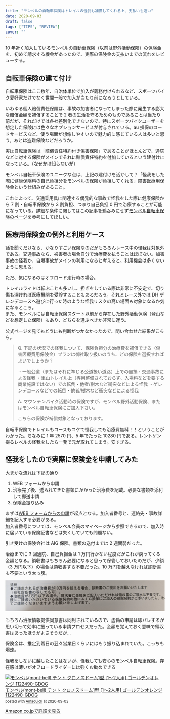 ```yaml
---
title: "モンベルの自転車保険はトレイルの怪我も補償してくれる上、支払いも速い"
date: 2020-09-03
draft: false
tags: ["TIPS", "REVIEW"]
cover: ""
---
```


10 年近く加入しているモンベルの自動車保険（以前は野外活動保険）の保険金を、初めて請求する機会があったので、実際の保険金の支払いまでの流れをレビューする。

## 自転車保険の建て付け

自転車保険はここ数年、自治体単位で加入が義務付けられるなど、スポーツバイク愛好家だけでなく世間一般で加入が当たり前になろうとしている。

いわゆる個人賠償責任保険は、事故の加害者になってしまった際に発生する膨大な賠償金額を補償することで 2 者の生活を守るためのものであることは当たり前だが、それだけでは各社差別化できないので、特にスポーツバイクユーザーを想定した保険には色々なオプションサービスが付与されている。au 損保のロードサービスなど、使う場面が想像しやすいので魅力的に感じている人は多いと思う。あとは盗難保険などだろうか。

実は自転車保険は「賠償責任特約付き傷害保険」であることがほとんどで、通院などに対する保険がメインでそれに賠償責任特約を付加しているという建付けになっている。（なぜかは知らないが）

モンベル自転車保険のユニークな点は、上記の建付けを活かして？「怪我をした際に健康保険料の自己負担分をモンベルの保険が負担してくれる」障害医療用保険金という仕組みがあること。

これによって、交通乗用具に関連する偶発的な事故で怪我をした際に健康保険から 7 割・自転車保険から 3 割負担、つまり自己負担 0 円で治療することが可能になっている。詳細な条件に関してはこの記事を鵜吞みにせず[モンベル自転車保険のページ](https://hoken.montbell.jp/aigbicycle/)を参考にしてほしい。

## 医療用保険金の例外と利用ケース

話を聞くだけなら、かなりすごい保険なのだがもちろんレース中の怪我は対象外である。交通事故なら、被害者の場合自分で治療費を払うことはほぼない。加害事故の怪我か、自爆事故がメインの利用になると考えると、利用機会は多くないように思える。

ただ、気になるのはオフロード走行時の場合。

トレイルライドは転ぶことも多いし、担ぎをしている際は非常に不安定で、切り傷も深ければ医療機関を受診することもあるだろう。それとレース外では DH ゲレンデコースへ遊びに行った時のような怪我リスクの高い場面も対象になるか気になるところ。\
また、モンベルには自転車保険スタート以前から存在した野外活動保険（登山などを想定した保険）もあり、どちらを選ぶべきか非常に迷う。

公式ページを見てもどうにも判断がつかなかったので、問い合わせた結果がこちら。

> Q. 下記の状況での怪我について、保険負担分の治療費を補償できる（傷害医療費用保険金）プランは御社取り扱いのうち、どの保険を選択すればよいでしょうか？
>
> ・一般公道（またはそれに準じる公道扱い道路）上での自損・交通事故による怪我
> ・里山トレイル上（専用整備されておらず、入場料などを要する商業施設ではない）での転倒・他者/樹木など衝突などによる怪我
> ・ゲレンデコースなどでの転倒・他者/樹木など衝突などによる怪我
>
> A. マウンテンバイク活動時の保険ですが、モンベル野外活動保険、またはモンベル自転車保険にご加入下さい。
>
> こちらの保険が補償対象となっております。

自転車保険でトレイルもコースもコケて怪我しても治療費無料！！ということがわかった。ちなみに 1 年 2570 円、5 年でたった 10280 円である。レントゲン撮るレベルの怪我をしたら一発で元が取れてしまう。安すぎる。

## 怪我をしたので実際に保険金を申請してみた

大まかな流れは下記の通り

1. WEB フォームから申請
2. 治療完了後、送られてきた書類にかかった治療費を記載。必要な書類を添付して郵送申請
3. 保険金振り込み

まずは[WEB フォームからの申請](https://hoken.montbell.jp/injury/)が起点となる。加入者番号と、連絡先・事故詳細を記入する必要がある。\
加入者番号については、モンベル会員のマイページから参照できるので、加入時に届いている保険証書などは失くしていても問題ない。

引き受けの保険会社は AIG 保険。書類の送付までは 2 週間弱だった。

治療までに 3 回通院、自己負担金は 1 万円行かない程度だがこれが戻ってくる金額となる。領収書はもちろん必要になると思って保管しておいたのだが、少額（3 万円以下）の場合は領収書すら不要だった。10 万円を越えなければ診断書も不要という太っ腹。

![領収書、不要！](./under_30k.jpg)

もちろん治療情報提供同意書は同封されているので、虚偽の申請は即バレするが思い切って効率に振っている申請プロセスだった。金額を覚えておく意味で領収書はあったほうがよさそうだが…

保険金は、推定到着日の翌々営業日くらいにはもう振り込まれていた。こっちも爆速。

怪我をしないに越したことはないが、怪我しても安心のモンベル自転車保険。存在感は薄いがオフロードライダーには強くお勧めできる

<div class="amachazl-box" style="margin-bottom:0px;"><div class="amachazl-image" style="float:left;margin:0px 12px 1px 0px;"><a href="https://www.amazon.co.jp/dp/B00UD39YII/?tag=gensobunya-22" name="amazonlink" rel="nofollow" target="_blank"><img src="https://m.media-amazon.com/images/I/31W6V-BPimL._SL200_.jpg" alt="モンベル(mont-bell) テント クロノスドーム1型 [1～2人用] ゴールデンオレンジ 1122490-GDOG" style="border: none;" /></a></div><div class="amachazl-info" style="line-height:120%; margin-bottom: 10px"><div class="amachazl-name" style="margin-bottom:10px;line-height:120%"><a href="https://www.amazon.co.jp/dp/B00UD39YII/?tag=gensobunya-22" name="amachazllink" rel="nofollow" target="_blank">モンベル(mont-bell) テント クロノスドーム1型 [1～2人用] ゴールデンオレンジ 1122490-GDOG</a><div class="amachazl-powered-date" style="font-size:80%;margin-top:5px;line-height:120%">posted with <a href="https://creazy.net/amazon_quick_affiliate/" title="モンベル(mont-bell) テント クロノスドーム1型 [1～2人用] ゴールデンオレンジ 1122490-GDOG" rel="nofollow" target="_blank">Amaquick</a> at 2020-09-03</div></div><div class="amachazl-sub-info" style="float: left;"><div class="amachazl-link" style="margin-top: 5px"><a href="https://www.amazon.co.jp/dp/B00UD39YII/?tag=gensobunya-22" name="amachazllink" rel="nofollow" target="_blank">Amazon.co.jpで詳細を見る</a></div></div></div><div class="amachazl-footer" style="clear: left"></div></div>
